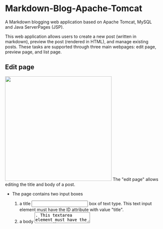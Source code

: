 # Markdown-Blog-Apache-Tomcat
A Markdown blogging web application based on Apache Tomcat, MySQL and Java ServerPages (JSP).

This web application allows users to create a new post (written in markdown), preview the post (rendered in HTML), and manage existing posts. These tasks are supported through three main webpages: edit page, preview page, and list page.

## Edit page
<img src="https://raw.githubusercontent.com/zhengyuan-liu/Markdown-Blog-Apache-Tomcat/master/images/edit.png" width = "350" height = "345"/>
The "edit page" allows editing the title and body of a post.

* The page contains two input boxes

  1. a title <input> box of text type. This text input element must have the ID attribute with value "title".
  2. a body <textarea>. This textarea element must have the ID attribute with value "body".

* The page contains four buttons: save, close, preview, and delete. Once pressed,

  1. "save" button saves the content of the post to the database and goes to the "list page".
  2. "close" button goes to the "list page" without saving the current content.
  3. "preview" button goes to the "preview page" (without saving the current content).
  4. "delete" button deletes the post from the database and goes to the "list page".

## Preview page
<img src="https://raw.githubusercontent.com/zhengyuan-liu/Markdown-Blog-Apache-Tomcat/master/images/preview.png" width = "400" height = "370"/>
The "preview page" shows the HTML rendering of a post written in markdown. The page has a "close" button and once pressed, the close button goes back to the "edit page" of the post.

## List page
<img src="https://raw.githubusercontent.com/zhengyuan-liu/Markdown-Blog-Apache-Tomcat/master/images/list.png" width = "500" height = "250"/>
The "list page" shows the list of all blog posts saved by the user. The posts in the list is sorted by their "postid" (a unique integer assigned to a post) in the ascending order. Each item in the list shows:

1. title, creation, and modification dates of the post, and
2. two buttons: open and delete. Once pressed,
    * "open" button goes to the "edit page" for the post.
    * "delete" button deletes the post from the database and comes back to the list page.

The list page contains a "new post" button to allow users to create a new post. Once pressed, the button leads to the "edit page" for a new post.

## Server-Side API
This web application follows the following REST API:

    /editor/post?action=type&username=name&postid=num&title=title&body=body

The parameter "action" specifies one of five "actions" that your site has to take: open, save, delete, preview, and list. The other four parameters, username, postid, title, and body are (optional) parameters that the actions may need.
